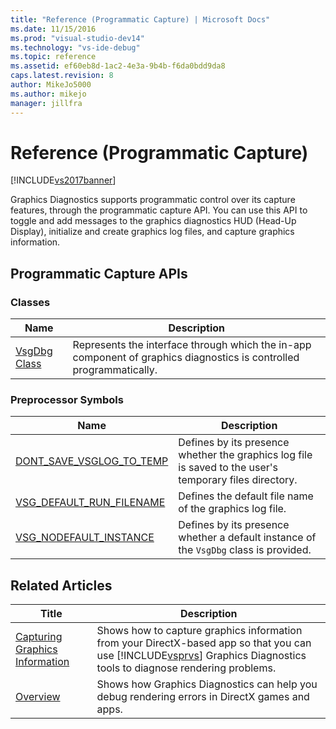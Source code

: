 ```yaml
---
title: "Reference (Programmatic Capture) | Microsoft Docs"
ms.date: 11/15/2016
ms.prod: "visual-studio-dev14"
ms.technology: "vs-ide-debug"
ms.topic: reference
ms.assetid: ef60eb8d-1ac2-4e3a-9b4b-f6da0bdd9da8
caps.latest.revision: 8
author: MikeJo5000
ms.author: mikejo
manager: jillfra
---
```

# Reference (Programmatic Capture)
[!INCLUDE[vs2017banner](../includes/vs2017banner.md)]

Graphics Diagnostics supports programmatic control over its capture features, through the programmatic capture API. You can use this API to toggle and add messages to the graphics diagnostics HUD (Head-Up Display), initialize and create graphics log files, and capture graphics information.  
  
## Programmatic Capture APIs  
  
### Classes  
  
|Name|Description|  
|----------|-----------------|  
|[VsgDbg Class](../debugger/vsgdbg-class.md)|Represents the interface through which the in-app component of graphics diagnostics is controlled programmatically.|  
  
### Preprocessor Symbols  
  
|Name|Description|  
|----------|-----------------|  
|[DONT_SAVE_VSGLOG_TO_TEMP](../debugger/dont-save-vsglog-to-temp.md)|Defines by its presence whether the graphics log file is saved to the user's temporary files directory.|  
|[VSG_DEFAULT_RUN_FILENAME](../debugger/vsg-default-run-filename.md)|Defines the default file name of the graphics log file.|  
|[VSG_NODEFAULT_INSTANCE](../debugger/vsg-nodefault-instance.md)|Defines by its presence whether a default instance of the `VsgDbg` class is provided.|  
  
## Related Articles  
  
|Title|Description|  
|-----------|-----------------|  
|[Capturing Graphics Information](../debugger/capturing-graphics-information.md)|Shows how to capture graphics information from your DirectX-based app so that you can use [!INCLUDE[vsprvs](../includes/vsprvs-md.md)] Graphics Diagnostics tools to diagnose rendering problems.|  
|[Overview](../debugger/overview-of-visual-studio-graphics-diagnostics.md)|Shows how Graphics Diagnostics can help you debug rendering errors in DirectX games and apps.|
